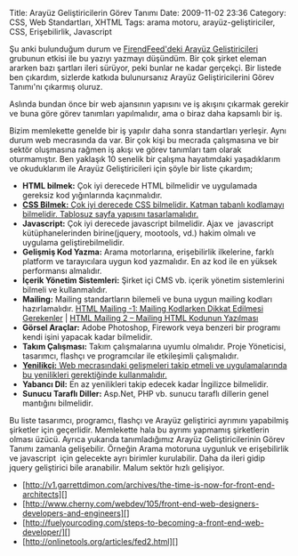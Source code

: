 Title: Arayüz Geliştiricilerin Görev Tanımı
Date: 2009-11-02 23:36
Category: CSS, Web Standartları, XHTML
Tags: arama motoru, arayüz-geliştiriciler, CSS, Erişebilirlik, Javascript

Şu anki bulunduğum durum ve [FirendFeed'deki Arayüz Geliştiricileri][]
grubunun etkisi ile bu yazıyı yazmayı düşündüm. Bir çok şirket eleman
ararken bazı şartları ileri sürüyor, peki bunlar ne kadar gerçekçi. Bir
listede ben çıkardım, sizlerde katkıda bulunursanız Arayüz
Geliştiricilerini Görev Tanımı'nı çıkarmış oluruz.

Aslında bundan önce bir web ajansının yapısını ve iş akışını çıkarmak
gerekir ve buna göre görev tanımları yapılmalıdır, ama o biraz daha
kapsamlı bir iş.

Bizim memlekette genelde bir iş yapılır daha sonra standartları
yerleşir. Aynı durum web mecrasında da var. Bir çok kişi bu mecrada
çalışmasına ve bir sektör oluşmasına rağmen iş akışı ve görev tanımları
tam olarak oturmamıştır. Ben yaklaşık 10 senelik bir çalışma hayatımdaki
yaşadıklarım ve okuduklarım ile Arayüz Geliştiricileri için şöyle bir
liste çıkardım;

-   **HTML bilmek:** Çok iyi derecede HTML bilmelidir ve uygulamada
    gereksiz kod yığınlarında kaçınmalıdır.
-   [**CSS Bilmek:** Çok iyi derecede CSS bilmelidir. Katman tabanlı
    kodlamayı bilmelidir. Tablosuz sayfa yapısını tasarlamalıdır.][]
-   **Javascript:** Çok iyi derecede javascript bilmelidir. Ajax ve 
    javascript kütüphanelerinden birine(jquery, mootools, vd.) hakim
    olmalı ve uygulama geliştirebilmelidir.
-   **Gelişmiş Kod Yazma:** Arama motorlarına, erişebilirlik ilkelerine,
    farklı platform ve tarayıcılara uygun kod yazmalıdır. En az kod ile
    en yüksek performansı almalıdır.
-   **İçerik Yönetim Sistemleri:** Şirket içi CMS vb. içerik yönetim
    sistemlerini bilmeli ve kullanmalıdır.
-   **Mailing:** Mailing standartların bilemeli ve buna uygun mailing
    kodları hazırlamalıdır. [HTML Mailing -1: Mailing Kodlarken Dikkat
    Edilmesi Gerekenler][] | [HTML Mailing 2 – Mailing HTML Kodunun
    Yazılması][]
-   **Görsel Araçlar:** Adobe Photoshop, Firework veya benzeri bir
    programı kendi işini yapacak kadar bilmelidir.
-   **Takım Çalışması:** Takım çalışmalarına uyumlu olmalıdır. Proje
    Yöneticisi, tasarımcı, flashçı ve programcılar ile etkileşimli
    çalışmalıdır.
-   [**Yenilikçi:** Web mecrasındaki gelişmeleri takip etmeli ve
    uygulamalarında bu yenilikleri gerektiğinde kullanmalıdır.][]
-   **Yabancı Dil:** En az yenilikleri takip edecek kadar İngilizce
    bilmelidir.
-   **Sunucu Taraflı Diller:** Asp.Net, PHP vb. sunucu taraflı dillerin
    genel mantığını bilmelidir.  

Bu liste tasarımcı, programcı, flashçı ve Arayüz geliştirici ayrımını
yapabilmiş şirketler için geçerlidir. Memlekette hala bu ayrımı yapmamış
şirketlerin olması üzücü. Ayrıca yukarıda tanımladığımız Arayüz
Geliştiricilerinin Görev Tanımı zamanla gelişebilir. Örneğin Arama
motoruna uygunluk ve erişebilirlik ve javascript  için gelecekte ayrı
birimler kurulabilir. Daha da ileri gidip jquery geliştirici bile
aranabilir. Malum sektör hızlı gelişiyor.

-   [http://v1.garrettdimon.com/archives/the-time-is-now-for-front-end-architects][]
-   [http://www.cherny.com/webdev/105/front-end-web-designers-developers-and-engineers][]
-   [http://fuelyourcoding.com/steps-to-becoming-a-front-end-web-developer/][]
-   [http://onlinetools.org/articles/fed2.html][]

</p>

  [FirendFeed'deki Arayüz Geliştiricileri]: http://friendfeed.com/arayuz-gelistiriciler
    "FirendFeed'deki Arayüz Geliştiricileri"
  [**CSS Bilmek:** Çok iyi derecede CSS bilmelidir. Katman tabanlı
  kodlamayı bilmelidir. Tablosuz sayfa yapısını tasarlamalıdır.]: http://www.fatihhayrioglu.com/css-dersleri/
  [HTML Mailing -1: Mailing Kodlarken Dikkat Edilmesi Gerekenler]: http://www.fatihhayrioglu.com/html-mailing-1-mailing-kodlarken-dikkat-edilmesi-gerekenler/
  [HTML Mailing 2 – Mailing HTML Kodunun Yazılması]: http://www.fatihhayrioglu.com/html-mailing-2-mailing-html-kodunun-yazilmasi/
  [**Yenilikçi:** Web mecrasındaki gelişmeleri takip etmeli ve
  uygulamalarında bu yenilikleri gerektiğinde kullanmalıdır.]: http://www.fatihhayrioglu.com/yeniliklerin-takibi-ve-google-reader/
  [http://v1.garrettdimon.com/archives/the-time-is-now-for-front-end-architects]:    http://v1.garrettdimon.com/archives/the-time-is-now-for-front-end-architects
    "http://v1.garrettdimon.com/archives/the-time-is-now-for-front-end-architects"
  [http://www.cherny.com/webdev/105/front-end-web-designers-developers-and-engineers]:    http://www.cherny.com/webdev/105/front-end-web-designers-developers-and-engineers
    "http://www.cherny.com/webdev/105/front-end-web-designers-developers-and-engineers"
  [http://fuelyourcoding.com/steps-to-becoming-a-front-end-web-developer/]:    http://fuelyourcoding.com/steps-to-becoming-a-front-end-web-developer/
    "http://fuelyourcoding.com/steps-to-becoming-a-front-end-web-developer/"
  [http://onlinetools.org/articles/fed2.html]: http://onlinetools.org/articles/fed2.html
    "http://onlinetools.org/articles/fed2.html"
